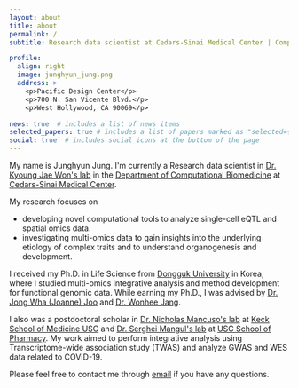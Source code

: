 ```yaml
---
layout: about
title: about
permalink: /
subtitle: Research data scientist at Cedars-Sinai Medical Center | Computational biologist

profile:
  align: right
  image: junghyun_jung.png
  address: >
    <p>Pacific Design Center</p>
    <p>700 N. San Vicente Blvd.</p>
    <p>West Hollywood, CA 90069</p>

news: true  # includes a list of news items
selected_papers: true # includes a list of papers marked as "selected={true}"
social: true  # includes social icons at the bottom of the page
---
```


My name is Junghyun Jung. I'm currently a Research data scientist in [Dr. Kyoung Jae Won's lab](https://www.cedars-sinai.edu/research/labs/won.html) in the [Department of Computational Biomedicine](https://www.cedars-sinai.edu/research/departments-institutes/computational-biomedicine.html) at [Cedars-Sinai Medical Center](https://www.cedars-sinai.org/).


My research focuses on 
 - developing novel computational tools to analyze single-cell eQTL and spatial omics data.
 - investigating multi-omics data to gain insights into the underlying etiology of complex traits and to understand organogenesis and development. 

I received my Ph.D. in Life Science from [Dongguk University](https://www.dongguk.edu/eng/main) in Korea, where I studied multi-omics integrative analysis and method development for functional genomic data. While earning my Ph.D., I was advised by [Dr. Jong Wha (Joanne) Joo](https://cblab.yolasite.com/) and [Dr. Wonhee Jang](https://sites.google.com/view/dgu-janglab).

I also was a postdoctoral scholar in 
[Dr. Nicholas Mancuso's lab](https://www.mancusolab.com/) at [Keck School of Medicine USC](https://www.keckmedicine.org/) and [Dr. Serghei Mangul's lab](https://mangul-lab-usc.github.io/) at [USC School of Pharmacy](https://pharmacyschool.usc.edu/). My work aimed to perform integrative analysis using Transcriptome-wide association study (TWAS) and analyze GWAS and WES data related to COVID-19.

Please feel free to contact me through [email](mailto:junghyun.jung@cshs.org) if you have any questions.
